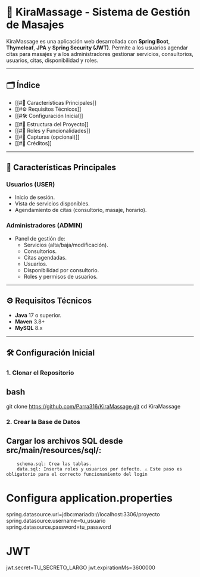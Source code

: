 # 🧴 KiraMassage - Sistema de Gestión de Masajes

KiraMassage es una aplicación web desarrollada con **Spring Boot**, **Thymeleaf**, **JPA** y **Spring Security (JWT)**. Permite a los usuarios agendar citas para masajes y a los administradores gestionar servicios, consultorios, usuarios, citas, disponibilidad y roles.

---

## 🗂️ Índice

- [[#🔑 Características Principales]]
- [[#⚙️ Requisitos Técnicos]]
- [[#🛠️ Configuración Inicial]]
- [[#📁 Estructura del Proyecto]]
- [[#👤 Roles y Funcionalidades]]
- [[#📸 Capturas (opcional)]]
- [[#📌 Créditos]]

---

## 🔑 Características Principales

### Usuarios (USER)
- Inicio de sesión.
- Vista de servicios disponibles.
- Agendamiento de citas (consultorio, masaje, horario).

### Administradores (ADMIN)
- Panel de gestión de:
  - Servicios (alta/baja/modificación).
  - Consultorios.
  - Citas agendadas.
  - Usuarios.
  - Disponibilidad por consultorio.
  - Roles y permisos de usuarios.

---

## ⚙️ Requisitos Técnicos

- **Java** 17 o superior.
- **Maven** 3.8+
- **MySQL** 8.x

---

## 🛠️ Configuración Inicial

### 1. Clonar el Repositorio

## bash
git clone https://github.com/Parra316/KiraMassage.git
cd KiraMassage


### 2. Crear la Base de Datos

## Cargar los archivos SQL desde src/main/resources/sql/:
        schema.sql: Crea las tablas.
        data.sql: Inserta roles y usuarios por defecto. ⚠️ Este paso es obligatorio para el correcto funcionamiento del login

# Configura application.properties

spring.datasource.url=jdbc:mariadb://localhost:3306/proyecto
spring.datasource.username=tu_usuario
spring.datasource.password=tu_password

# JWT
jwt.secret=TU_SECRETO_LARGO
jwt.expirationMs=3600000

